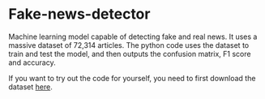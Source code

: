 # Fake-news-detector
Machine learning model capable of detecting fake and real news. It uses a massive dataset of 72,314 articles. The python code uses the dataset to train and test the model, and then outputs the confusion matrix, F1 score and accuracy.

If you want to try out the code for yourself, you need to first download the dataset [here](https://zenodo.org/records/4561253).
